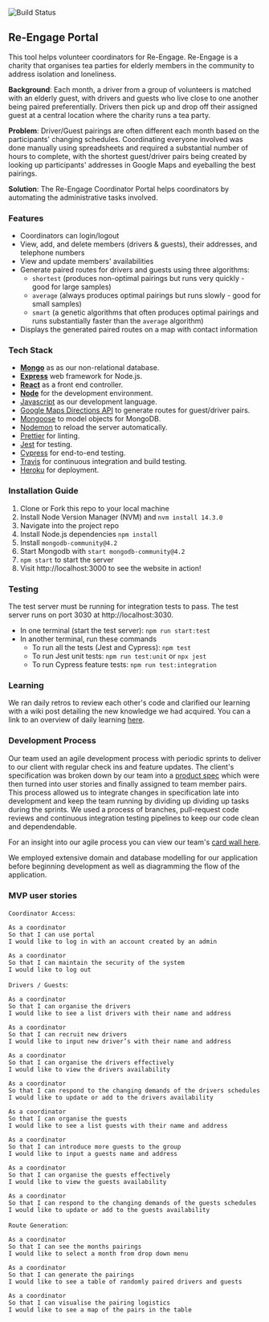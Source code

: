 ![Build Status][1]
## Re-Engage Portal
This tool helps volunteer coordinators for Re-Engage. Re-Engage is a charity that organises tea parties for elderly members in the community to address isolation and loneliness. 

**Background**: Each month, a driver from a group of volunteers is matched with an elderly guest, with drivers and guests who live close to one another being paired preferentially. Drivers then pick up and drop off their assigned guest at a central location where the charity runs a tea party. 

**Problem**: Driver/Guest pairings are often different each month based on the participants' changing schedules. Coordinating everyone involved was done manually using spreadsheets and required a substantial number of hours to complete, with the shortest guest/driver pairs being created by looking up participants' addresses in Google Maps and eyeballing the best pairings. 

**Solution**: The Re-Engage Coordinator Portal helps coordinators by automating the administrative tasks involved. 

### Features
- Coordinators can login/logout
- View, add, and delete members (drivers & guests), their addresses, and telephone numbers
- View and update members' availabilities
- Generate paired routes for drivers and guests using three algorithms: 
  * `shortest` (produces non-optimal pairings but runs very quickly - good for large samples)
  * `average` (always produces optimal pairings but runs slowly - good for small samples)
  * `smart` (a genetic algorithms that often produces optimal pairings and runs substantially faster than the `average` algorithm)
- Displays the generated paired routes on a map with contact information

### Tech Stack
- **[Mongo](https://www.mongodb.com)** as as our non-relational database. 
- **[Express](https://expressjs.com/)** web framework for Node.js.
- **[React](https://reactjs.org)** as a front end controller. 
- **[Node](https://nodejs.org/en/)** for the development environment.
- [Javascript](https://developer.mozilla.org/en-US/docs/Web/JavaScript) as our development language.
- [Google Maps Directions API](https://developers.google.com/maps/documentation/directions/start) to generate routes for guest/driver pairs. 
- [Mongoose](https://mongoosejs.com) to model objects for MongoDB.
- [Nodemon](https://nodemon.io/) to reload the server automatically.
- [Prettier](https://prettier.io) for linting.
- [Jest](https://jestjs.io/) for testing.
- [Cypress](https://www.cypress.io/) for end-to-end testing.
- [Travis](https://travis-ci.org) for continuous integration and build testing.
- [Heroku](https://www.heroku.com) for deployment. 

### Installation Guide
1. Clone or Fork this repo to your local machine
2. Install Node Version Manager (NVM) and ```nvm install 14.3.0 ```
3. Navigate into the project repo
4. Install Node.js dependencies ```npm install```
5. Install ```mongodb-community@4.2```
6. Start Mongodb with ```start mongodb-community@4.2```
7. ```npm start``` to start the server
8. Visit http://localhost:3000 to see the website in action!

### Testing
The test server must be running for integration tests to pass. The test server runs on port 3030 at http://localhost:3030. 

* In one terminal (start the test server): `npm run start:test` 
* In another terminal, run these commands 
  * To run all the tests (Jest and Cypress): `npm test`
  * To run Jest unit tests: `npm run test:unit` or `npx jest`
  * To run Cypress feature tests: `npm run test:integration`

### Learning
We ran daily retros to review each other's code and clarified our learning with a wiki post detailing the new knowledge we had acquired. You can a link to an overview of daily learning [here](https://github.com/Tracht/charity-apr2020/wiki/Learnings).

### Development Process
Our team used an agile development process with periodic sprints to deliver to our client with regular check ins and feature updates. The client's specification was broken down by our team into a [product spec][2] which were then turned into user stories and finally assigned to team member pairs. This process allowed us to integrate changes in specification late into development and keep the team running by dividing up dividing up tasks during the sprints. We used a process of branches, pull-request code reviews and continuous integration testing pipelines to keep our code clean and dependendable.

For an insight into our agile process you can view our team's [card wall here](https://trello.com/b/tg4zTEhc/charity-april-2020).

We employed extensive domain and database modelling for our application before beginning development as well as diagramming the flow of the application.

### MVP user stories
`Coordinator Access`:

```
As a coordinator 
So that I can use portal 
I would like to log in with an account created by an admin
```

```
As a coordinator
So that I can maintain the security of the system
I would like to log out
```

`Drivers / Guests`:

```
As a coordinator
So that I can organise the drivers
I would like to see a list drivers with their name and address
```

```
As a coordinator 
So that I can recruit new drivers
I would like to input new driver’s with their name and address
```

```
As a coordinator 
So that I can organise the drivers effectively
I would like to view the drivers availability
```

```
As a coordinator 
So that I can respond to the changing demands of the drivers schedules
I would like to update or add to the drivers availability
```


```
As a coordinator
So that I can organise the guests
I would like to see a list guests with their name and address
```

```
As a coordinator 
So that I can introduce more guests to the group
I would like to input a guests name and address
```

```
As a coordinator 
So that I can organise the guests effectively
I would like to view the guests availability
```

```
As a coordinator 
So that I can respond to the changing demands of the guests schedules
I would like to update or add to the guests availability
```

`Route Generation`:

```
As a coordinator 
So that I can see the months pairings
I would like to select a month from drop down menu
```

```
As a coordinator 
So that I can generate the pairings
I would like to see a table of randomly paired drivers and guests
```

```
As a coordinator 
So that I can visualise the pairing logistics
I would like to see a map of the pairs in the table
```

[1]: https://travis-ci.org/Tracht/charity-apr2020.svg?branch=master
[2]: https://github.com/Tracht/charity-apr2020/wiki/Product-Spec

